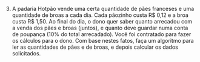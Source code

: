 3. A padaria Hotpão vende uma certa quantidade de pães franceses e uma quantidade de broas a cada dia.
Cada pãozinho custa R$ 0,12 e a broa custa R$ 1,50.
Ao final do dia, o dono quer saber quanto arrecadou com a venda dos pães e broas (juntos), e quanto deve guardar numa conta de poupança (10% do total arrecadado).
Você foi contratado para fazer os cálculos para o dono.
Com base nestes fatos, faça um algoritmo para ler as quantidades de pães e de broas, e depois calcular os dados solicitados. 